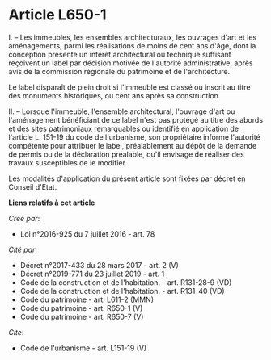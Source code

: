 # Article L650-1

I. – Les immeubles, les ensembles architecturaux, les ouvrages d'art et les aménagements, parmi les réalisations de moins de
cent ans d'âge, dont la conception présente un intérêt architectural ou technique suffisant reçoivent un label par décision
motivée de l'autorité administrative, après avis de la commission régionale du patrimoine et de l'architecture.

Le label disparaît de plein droit si l'immeuble est classé ou inscrit au titre des monuments historiques, ou cent ans après
sa construction.

II. – Lorsque l'immeuble, l'ensemble architectural, l'ouvrage d'art ou l'aménagement bénéficiant de ce label n'est pas
protégé au titre des abords et des sites patrimoniaux remarquables ou identifié en application de l'article L. 151-19 du code
de l'urbanisme, son propriétaire informe l'autorité compétente pour attribuer le label, préalablement au dépôt de la demande
de permis ou de la déclaration préalable, qu'il envisage de réaliser des travaux susceptibles de le modifier.

Les modalités d'application du présent article sont fixées par décret en Conseil d'Etat.

**Liens relatifs à cet article**

_Créé par_:

  - Loi n°2016-925 du 7 juillet 2016 - art. 78

_Cité par_:

  - Décret n°2017-433 du 28 mars 2017 - art. 2 (V)
  - Décret n°2019-771 du 23 juillet 2019 - art. 1
  - Code de la construction et de l'habitation. - art. R131-28-9 (VD)
  - Code de la construction et de l'habitation. - art. R131-40 (VD)
  - Code du patrimoine - art. L611-2 (MMN)
  - Code du patrimoine - art. R650-1 (V)
  - Code du patrimoine - art. R650-7 (V)

_Cite_:

  - Code de l'urbanisme - art. L151-19 (V)
